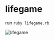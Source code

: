 # lifegame

run `ruby lifegame.rb`

![lifegame](https://github.com/koki-miyazaki/lifegame/assets/8042420/9df48783-b949-4b00-b6ac-3b0ed751aac6)
